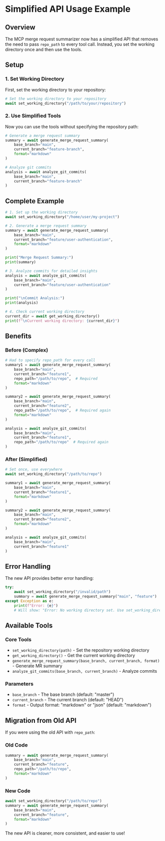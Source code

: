 # Simplified API Usage Example

## Overview
The MCP merge request summarizer now has a simplified API that removes the need to pass `repo_path` to every tool call. Instead, you set the working directory once and then use the tools.

## Setup

### 1. Set Working Directory
First, set the working directory to your repository:

```python
# Set the working directory to your repository
await set_working_directory("/path/to/your/repository")
```

### 2. Use Simplified Tools
Now you can use the tools without specifying the repository path:

```python
# Generate a merge request summary
summary = await generate_merge_request_summary(
    base_branch="main",
    current_branch="feature-branch",
    format="markdown"
)

# Analyze git commits
analysis = await analyze_git_commits(
    base_branch="main",
    current_branch="feature-branch"
)
```

## Complete Example

```python
# 1. Set up the working directory
await set_working_directory("/home/user/my-project")

# 2. Generate a merge request summary
summary = await generate_merge_request_summary(
    base_branch="main",
    current_branch="feature/user-authentication",
    format="markdown"
)

print("Merge Request Summary:")
print(summary)

# 3. Analyze commits for detailed insights
analysis = await analyze_git_commits(
    base_branch="main",
    current_branch="feature/user-authentication"
)

print("\nCommit Analysis:")
print(analysis)

# 4. Check current working directory
current_dir = await get_working_directory()
print(f"\nCurrent working directory: {current_dir}")
```

## Benefits

### Before (Complex)
```python
# Had to specify repo_path for every call
summary1 = await generate_merge_request_summary(
    base_branch="main",
    current_branch="feature1",
    repo_path="/path/to/repo",  # Required
    format="markdown"
)

summary2 = await generate_merge_request_summary(
    base_branch="main", 
    current_branch="feature2",
    repo_path="/path/to/repo",  # Required again
    format="markdown"
)

analysis = await analyze_git_commits(
    base_branch="main",
    current_branch="feature1", 
    repo_path="/path/to/repo"  # Required again
)
```

### After (Simplified)
```python
# Set once, use everywhere
await set_working_directory("/path/to/repo")

summary1 = await generate_merge_request_summary(
    base_branch="main",
    current_branch="feature1",
    format="markdown"
)

summary2 = await generate_merge_request_summary(
    base_branch="main",
    current_branch="feature2", 
    format="markdown"
)

analysis = await analyze_git_commits(
    base_branch="main",
    current_branch="feature1"
)
```

## Error Handling

The new API provides better error handling:

```python
try:
    await set_working_directory("/invalid/path")
    summary = await generate_merge_request_summary("main", "feature")
except Exception as e:
    print(f"Error: {e}")
    # Will show: "Error: No working directory set. Use set_working_directory() to configure the agent's working directory."
```

## Available Tools

### Core Tools
- `set_working_directory(path)` - Set the repository working directory
- `get_working_directory()` - Get the current working directory
- `generate_merge_request_summary(base_branch, current_branch, format)` - Generate MR summary
- `analyze_git_commits(base_branch, current_branch)` - Analyze commits

### Parameters
- `base_branch` - The base branch (default: "master")
- `current_branch` - The current branch (default: "HEAD") 
- `format` - Output format: "markdown" or "json" (default: "markdown")

## Migration from Old API

If you were using the old API with `repo_path`:

### Old Code
```python
summary = await generate_merge_request_summary(
    base_branch="main",
    current_branch="feature",
    repo_path="/path/to/repo",
    format="markdown"
)
```

### New Code
```python
await set_working_directory("/path/to/repo")
summary = await generate_merge_request_summary(
    base_branch="main",
    current_branch="feature",
    format="markdown"
)
```

The new API is cleaner, more consistent, and easier to use!
